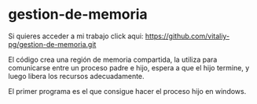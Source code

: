 # gestion-de-memoria

Si quieres acceder a mi trabajo click aqui: https://github.com/vitaliy-pg/gestion-de-memoria.git

El código crea una región de memoria compartida, la utiliza para comunicarse entre un proceso padre e hijo, espera a que el hijo termine, y luego libera los recursos adecuadamente.

El primer programa es el que consigue hacer el proceso hijo en windows.
